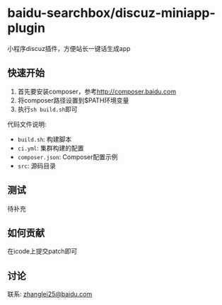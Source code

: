 # baidu-searchbox/discuz-miniapp-plugin

小程序discuz插件，方便站长一键话生成app

## 快速开始

1. 首先要安装composer，参考<http://composer.baidu.com>
2. 将composer路径设置到$PATH环境变量
3. 执行`sh build.sh`即可

代码文件说明:

* `build.sh`: 构建脚本
* `ci.yml`: 集群构建的配置
* `composer.json`: Composer配置示例
* `src`: 源码目录

## 测试

待补充

## 如何贡献

在icode上提交patch即可

## 讨论

联系: zhanglei25@baidu.com
